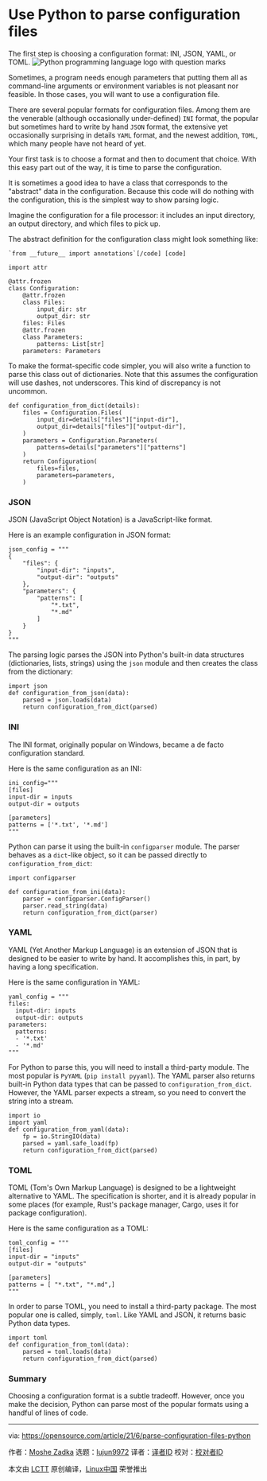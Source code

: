 [#]: subject: (Use Python to parse configuration files)
[#]: via: (https://opensource.com/article/21/6/parse-configuration-files-python)
[#]: author: (Moshe Zadka https://opensource.com/users/moshez)
[#]: collector: (lujun9972)
[#]: translator: ( )
[#]: reviewer: ( )
[#]: publisher: ( )
[#]: url: ( )

Use Python to parse configuration files
======
The first step is choosing a configuration format: INI, JSON, YAML, or
TOML.
![Python programming language logo with question marks][1]

Sometimes, a program needs enough parameters that putting them all as command-line arguments or environment variables is not pleasant nor feasible. In those cases, you will want to use a configuration file.

There are several popular formats for configuration files. Among them are the venerable (although occasionally under-defined) `INI` format, the popular but sometimes hard to write by hand `JSON` format, the extensive yet occasionally surprising in details `YAML` format, and the newest addition, `TOML`, which many people have not heard of yet.

Your first task is to choose a format and then to document that choice. With this easy part out of the way, it is time to parse the configuration.

It is sometimes a good idea to have a class that corresponds to the "abstract" data in the configuration. Because this code will do nothing with the configuration, this is the simplest way to show parsing logic.

Imagine the configuration for a file processor: it includes an input directory, an output directory, and which files to pick up.

The abstract definition for the configuration class might look something like:


```
`from __future__ import annotations`[/code] [code]

import attr

@attr.frozen
class Configuration:
    @attr.frozen
    class Files:
        input_dir: str
        output_dir: str
    files: Files
    @attr.frozen
    class Parameters:
        patterns: List[str]
    parameters: Parameters
```

To make the format-specific code simpler, you will also write a function to parse this class out of dictionaries. Note that this assumes the configuration will use dashes, not underscores. This kind of discrepancy is not uncommon.


```
def configuration_from_dict(details):
    files = Configuration.Files(
        input_dir=details["files"]["input-dir"],
        output_dir=details["files"]["output-dir"],
    )
    parameters = Configuration.Paraneters(
        patterns=details["parameters"]["patterns"]
    )
    return Configuration(
        files=files,
        parameters=parameters,
    )
```

### JSON

JSON (JavaScript Object Notation) is a JavaScript-like format.

Here is an example configuration in JSON format:


```
json_config = """
{
    "files": {
        "input-dir": "inputs",
        "output-dir": "outputs"
    },
    "parameters": {
        "patterns": [
            "*.txt",
            "*.md"
        ]
    }
}
"""
```

The parsing logic parses the JSON into Python's built-in data structures (dictionaries, lists, strings) using the `json` module and then creates the class from the dictionary:


```
import json
def configuration_from_json(data):
    parsed = json.loads(data)
    return configuration_from_dict(parsed)
```

### INI

The INI format, originally popular on Windows, became a de facto configuration standard.

Here is the same configuration as an INI:


```
ini_config="""
[files]
input-dir = inputs
output-dir = outputs

[parameters]
patterns = ['*.txt', '*.md']
"""
```

Python can parse it using the built-in `configparser` module. The parser behaves as a `dict`-like object, so it can be passed directly to `configuration_from_dict`:


```
import configparser

def configuration_from_ini(data):
    parser = configparser.ConfigParser()
    parser.read_string(data)
    return configuration_from_dict(parser)
```

### YAML

YAML (Yet Another Markup Language) is an extension of JSON that is designed to be easier to write by hand. It accomplishes this, in part, by having a long specification.

Here is the same configuration in YAML:


```
yaml_config = """
files:
  input-dir: inputs
  output-dir: outputs
parameters:
  patterns:
  - '*.txt'
  - '*.md'
"""
```

For Python to parse this, you will need to install a third-party module. The most popular is `PyYAML` (`pip install pyyaml`). The YAML parser also returns built-in Python data types that can be passed to `configuration_from_dict`. However, the YAML parser expects a stream, so you need to convert the string into a stream.


```
import io
import yaml
def configuration_from_yaml(data):
    fp = io.StringIO(data)
    parsed = yaml.safe_load(fp)
    return configuration_from_dict(parsed)
```

### TOML

TOML (Tom's Own Markup Language) is designed to be a lightweight alternative to YAML. The specification is shorter, and it is already popular in some places (for example, Rust's package manager, Cargo, uses it for package configuration).

Here is the same configuration as a TOML:


```
toml_config = """
[files]
input-dir = "inputs"
output-dir = "outputs"

[parameters]
patterns = [ "*.txt", "*.md",]
"""
```

In order to parse TOML, you need to install a third-party package. The most popular one is called, simply, `toml`. Like YAML and JSON, it returns basic Python data types.


```
import toml
def configuration_from_toml(data):
    parsed = toml.loads(data)
    return configuration_from_dict(parsed)
```

### Summary

Choosing a configuration format is a subtle tradeoff. However, once you make the decision, Python can parse most of the popular formats using a handful of lines of code.

--------------------------------------------------------------------------------

via: https://opensource.com/article/21/6/parse-configuration-files-python

作者：[Moshe Zadka][a]
选题：[lujun9972][b]
译者：[译者ID](https://github.com/译者ID)
校对：[校对者ID](https://github.com/校对者ID)

本文由 [LCTT](https://github.com/LCTT/TranslateProject) 原创编译，[Linux中国](https://linux.cn/) 荣誉推出

[a]: https://opensource.com/users/moshez
[b]: https://github.com/lujun9972
[1]: https://opensource.com/sites/default/files/styles/image-full-size/public/lead-images/python_programming_question.png?itok=cOeJW-8r (Python programming language logo with question marks)
